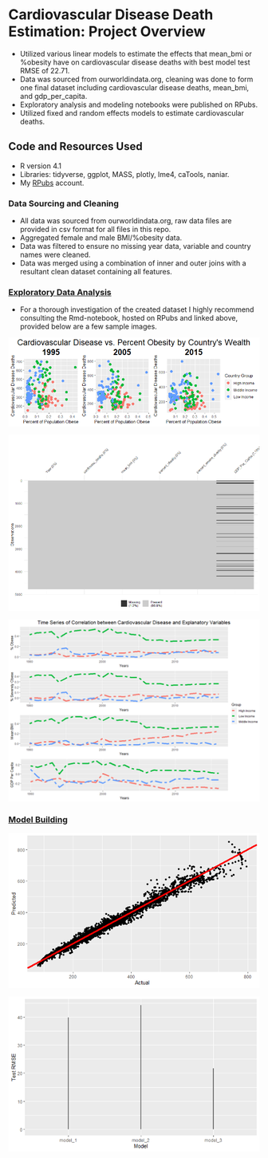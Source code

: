 # Cardiovascular Disease Death Estimation: Project Overview
- Utilized various linear models to estimate the effects that mean_bmi or %obesity have on cardiovascular disease deaths with best model test RMSE of 22.71.
- Data was sourced from ourworldindata.org, cleaning was done to form one final dataset including cardiovascular disease deaths, mean_bmi, and gdp_per_capita. 
- Exploratory analysis and modeling notebooks were published on RPubs. 
- Utilized fixed and random effects models to estimate cardiovascular deaths. 

## Code and Resources Used
- R version 4.1 
- Libraries: tidyverse, ggplot, MASS, plotly, lme4, caTools, naniar. 
- My [RPubs](https://rpubs.com/AdamSabol89) account. 
### Data Sourcing and Cleaning 
- All data was sourced from ourworldindata.org, raw data files are provided in csv format for all files in this repo.
- Aggregated female and male BMI/%obesity data. 
- Data was filtered to ensure no missing year data, variable and country names were cleaned.
- Data was merged using a combination of inner and outer joins with a resultant clean dataset containing all features. 
### [Exploratory Data Analysis](https://rpubs.com/AdamSabol89/776735)
- For a thorough investigation of the created dataset I highly recommend consulting the Rmd-notebook, hosted on RPubs and linked above, provided below are a few sample images.
<p align="center">
  <img src="https://github.com/AdamSabol89/Cardiovascular-Disease-Project/blob/main/figures/scatter_year.png">
</p>
<p align="center">
  <img src="https://github.com/AdamSabol89/Cardiovascular-Disease-Project/blob/main/figures/missing_values.png">
</p>
<p align="center">
  <img src="https://github.com/AdamSabol89/Cardiovascular-Disease-Project/blob/main/figures/correlations_over_time.png">
</p>

### [Model Building](https://rpubs.com/AdamSabol89/796262)
<p align="center">
  <img src="https://github.com/AdamSabol89/Cardiovascular-Disease-Project/blob/main/figures/download.png">
</p>

<p align="center">
  <img src="https://github.com/AdamSabol89/Cardiovascular-Disease-Project/blob/main/figures/model_errors.png">
</p>
